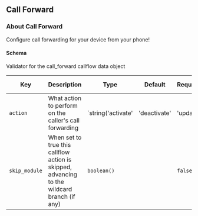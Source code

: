## Call Forward

### About Call Forward

Configure call forwarding for your device from your phone!

#### Schema

Validator for the call_forward callflow data object



Key | Description | Type | Default | Required | Support Level
--- | ----------- | ---- | ------- | -------- | -------------
`action` | What action to perform on the caller's call forwarding | `string('activate' | 'deactivate' | 'update' | 'toggle' | 'menu')` |   | `false` |  
`skip_module` | When set to true this callflow action is skipped, advancing to the wildcard branch (if any) | `boolean()` |   | `false` |  



